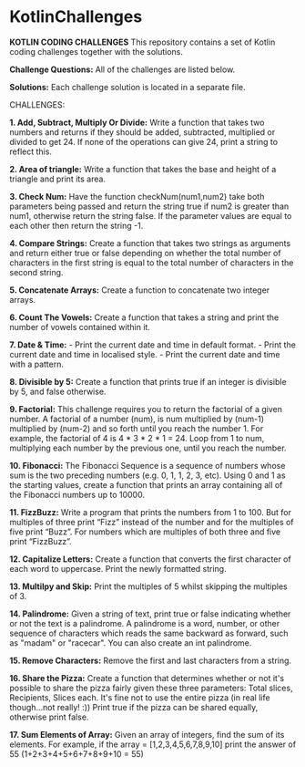 # KotlinChallenges



**KOTLIN CODING CHALLENGES**
This repository contains a set of Kotlin coding challenges together with the solutions.

**Challenge Questions:**
All of the challenges are listed below.

**Solutions:**
Each challenge solution is located in a separate file.

CHALLENGES:

**1.  Add, Subtract, Multiply Or Divide:**
    Write a function that takes two numbers and returns if they should be added, subtracted, 
    multiplied or divided to get 24. If none of the operations can give 24, print a 
    string to reflect this.

**2.  Area of triangle:**
    Write a function that takes the base and height of a triangle and print its area.
   
**3.  Check Num:** 
    Have the function checkNum(num1,num2) take both parameters being passed and return the 
    string true if num2 is greater than num1, otherwise return the string false.
    If the parameter values are equal to each other then return the string -1.

**4.  Compare Strings:**
    Create a function that takes two strings as arguments and return either true or false 
    depending on whether the total number of characters in the first string is equal to the 
    total number of characters in the second string.

**5.  Concatenate Arrays:**
    Create a function to concatenate two integer arrays.

**6.  Count The Vowels:**
    Create a function that takes a string and print the number of vowels contained within it.
    
**7.  Date & Time:**
    - Print the current date and time in default format.
    - Print the current date and time in localised style.
    - Print the current date and time with a pattern.
 
**8.  Divisible by 5:**
    Create a function that prints true if an integer is divisible by 5, and false otherwise.

**9.  Factorial:**
    This challenge requires you to return the factorial of a given number. A factorial of a number 
    (num), is num multiplied by (num-1) multiplied by (num-2) and so forth until you reach the number 1. 
    For example, the factorial of 4 is 4 * 3 * 2 * 1 = 24. Loop from 1 to num, multiplying each number by 
    the previous one, until you reach the number.
 
**10. Fibonacci:**
    The Fibonacci Sequence is a sequence of numbers whose sum is the two preceding numbers (e.g. 0, 1, 1, 2, 3, etc). 
    Using 0 and 1 as the starting values, create a function that prints an array containing all of the Fibonacci 
    numbers up to 10000.

**11. FizzBuzz:**
    Write a program that prints the numbers from 1 to 100. But for multiples of three print “Fizz” instead of 
    the number and for the multiples of five print “Buzz”. For numbers which are multiples of both three and five 
    print “FizzBuzz”.

**12. Capitalize Letters:** 
    Create a function that converts the first character of each word to uppercase. Print the newly formatted string.
    
**13. Multilpy and Skip:**
    Print the multiples of 5 whilst skipping the multiples of 3.
   
**14. Palindrome:**
    Given a string of text, print true or false indicating whether or not the text is a palindrome. 
    A palindrome is a word, number, or other sequence of characters which reads the same backward as forward, 
    such as "madam" or "racecar". You can also create an int palindrome.

**15. Remove Characters:**
    Remove the first and last characters from a string.
    
**16. Share the Pizza:**
    Create a function that determines whether or not it's possible to share the pizza fairly given these three
    parameters:
    Total slices, Recipients, Slices each.
    It's fine not to use the entire pizza (in real life though...not really! :))
    Print true if the pizza can be shared equally, otherwise print false.  

**17. Sum Elements of Array:**
    Given an array of integers, find the sum of its elements.
    For example, if the array = [1,2,3,4,5,6,7,8,9,10] print the answer of 55 (1+2+3+4+5+6+7+8+9+10 = 55)
